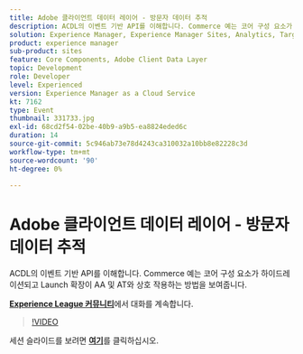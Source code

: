 ```yaml
---
title: Adobe 클라이언트 데이터 레이어 - 방문자 데이터 추적
description: ACDL의 이벤트 기반 API를 이해합니다. Commerce 예는 코어 구성 요소가 하이드레이션되고 Launch 확장이 AA 및 AT와 상호 작용하는 방법을 보여줍니다. 이 세션은 Adobe Developers Live 컨텐츠 이벤트의 일부로 전달되었습니다.
solution: Experience Manager, Experience Manager Sites, Analytics, Target
product: experience manager
sub-product: sites
feature: Core Components, Adobe Client Data Layer
topic: Development
role: Developer
level: Experienced
version: Experience Manager as a Cloud Service
kt: 7162
type: Event
thumbnail: 331733.jpg
exl-id: 68cd2f54-02be-40b9-a9b5-ea8824eded6c
duration: 14
source-git-commit: 5c946ab73e78d4243ca310032a10bb8e82228c3d
workflow-type: tm+mt
source-wordcount: '90'
ht-degree: 0%

---
```


# Adobe 클라이언트 데이터 레이어 - 방문자 데이터 추적

ACDL의 이벤트 기반 API를 이해합니다. Commerce 예는 코어 구성 요소가 하이드레이션되고 Launch 확장이 AA 및 AT와 상호 작용하는 방법을 보여줍니다.

**[Experience League 커뮤니티](https://adobe.ly/36Yd3v6)**&#x200B;에서 대화를 계속합니다.

>[!VIDEO](https://video.tv.adobe.com/v/331733/?quality=12&learn=on&hidetitle=true)

세션 슬라이드를 보려면 **[여기](/help/adobe-developers-live/assets/adobe-client-data-layer.pdf)**&#x200B;를 클릭하십시오.
